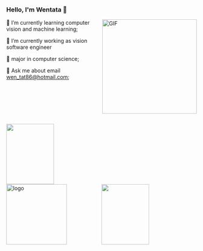 ### Hello, I'm Wentata 👋   

<img align="right" alt="GIF" width="250px" src="https://i.pinimg.com/originals/e4/26/70/e426702edf874b181aced1e2fa5c6cde.gif" />

🌱 I’m currently learning computer vision and machine learning;

🔭 I’m currently working as vision software engineer

💼 major in computer science;

👯 Ask me about email <u>wen_tat86@hotmail.com</u>;

<br/>
<br/>
<br/>
<br/>
<br/>
<br/>


<img align="left" height="160px" width="50%" src="https://github-readme-stats.vercel.app/api?username=wentata&show_icons=true&theme=dracula" />
<img align="right"  height="160px" width="50%" src="https://github-readme-stats.vercel.app/api/top-langs/?username=wentata&show_icons=true&layout=compact&theme=dracula"/>

<img src="https://github-profile-trophy.vercel.app/?username=wentata&theme=flat&column=7" alt="logo" height="160" align="middle" style="margin: auto; margin-bottom: 22px;" />

<!--
**wentata/wentata** is a ✨ _special_ ✨ repository because its `README.md` (this file) appears on your GitHub profile.

Here are some ideas to get you started:

- 🔭 I’m currently working on ...
- 🌱 I’m currently learning ...
- 👯 I’m looking to collaborate on ...
- 🤔 I’m looking for help with ...
- 💬 Ask me about ...
- 📫 How to reach me: ...
- 😄 Pronouns: ...
- ⚡ Fun fact: ...
-->
